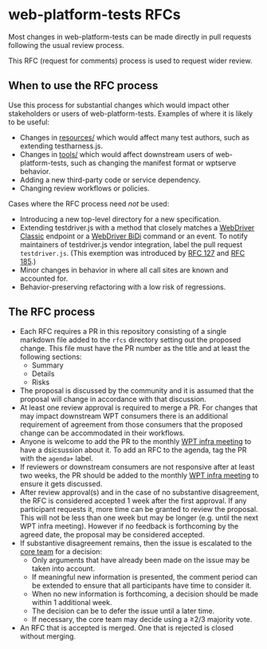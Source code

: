 # web-platform-tests RFCs

Most changes in web-platform-tests can be made directly in pull requests
following the usual review process.

This RFC (request for comments) process is used to request wider review.

## When to use the RFC process

Use this process for substantial changes which would impact other stakeholders
or users of web-platform-tests. Examples of where it is likely to be useful:

 - Changes in [resources/](https://github.com/web-platform-tests/wpt/tree/master/resources)
   which would affect many test authors, such as extending testharness.js.
 - Changes in [tools/](https://github.com/web-platform-tests/wpt/tree/master/tools)
   which would affect downstream users of web-platform-tests, such as changing
   the manifest format or wptserve behavior.
 - Adding a new third-party code or service dependency.
 - Changing review workflows or policies.

Cases where the RFC process need *not* be used:

 - Introducing a new top-level directory for a new specification.
 - Extending testdriver.js with a method that closely matches a [WebDriver Classic](https://w3c.github.io/webdriver/) endpoint or a [WebDriver BiDi](https://w3c.github.io/webdriver-bidi) command or an event. To notify maintainers of testdriver.js vendor integration, label the pull request `testdriver.js`. (This exemption was introduced by [RFC 127](https://github.com/web-platform-tests/rfcs/blob/master/rfcs/rfc_exemption_testdriver_method.md) and [RFC 185](https://github.com/web-platform-tests/rfcs/blob/master/rfcs/testdriver_bidi.md).)
 - Minor changes in behavior in where all call sites are known and accounted
   for.
 - Behavior-preserving refactoring with a low risk of regressions.

## The RFC process

 - Each RFC requires a PR in this repository consisting of a single
   markdown file added to the `rfcs` directory setting out the proposed
   change. This file must have the PR number as the title and at least
   the following sections:
    * Summary
    * Details
    * Risks
 - The proposal is discussed by the community and it is assumed that the
   proposal will change in accordance with that discussion.
 - At least one review approval is required to merge a PR. For changes that
   may impact downstream WPT consumers there is an additional requirement
   of agreement from those consumers that the proposed change can be
   accommodated in their workflows.
 - Anyone is welcome to add the PR to the monthly
   [WPT infra meeting](https://github.com/web-platform-tests/wpt-notes) to
   have a dsicsussion about it. To add an RFC to the agenda, tag the PR with the
   `agenda+` label.
 - If reviewers or downstream consumers are not responsive after at least two
   weeks, the PR should be added to the monthly
   [WPT infra meeting](https://github.com/web-platform-tests/wpt-notes) to
   ensure it gets discussed.
 - After review approval(s) and in the case of no substantive disagreement, the
   RFC is considered accepted 1 week after the first approval. If any participant
   requests it, more time can be granted to review the proposal. This will not be
   less than one week but may be longer (e.g. until the next WPT infra meeting).
   However if no feedback is forthcoming by the agreed date, the proposal may
   be considered accepted.
 - If substantive disagreement remains, then the issue is escalated to the
   [core team](https://github.com/orgs/web-platform-tests/teams/wpt-core-team/)
   for a decision:
   - Only arguments that have already been made on the issue may be taken into
     account.
   - If meaningful new information is presented, the comment period can be
     extended to ensure that all participants have time to consider it.
   - When no new information is forthcoming, a decision should be made within 1
     additional week.
   - The decision can be to defer the issue until a later time.
   - If necessary, the core team may decide using a &geq;2/3 majority vote.
 - An RFC that is accepted is merged. One that is rejected is closed
   without merging.
